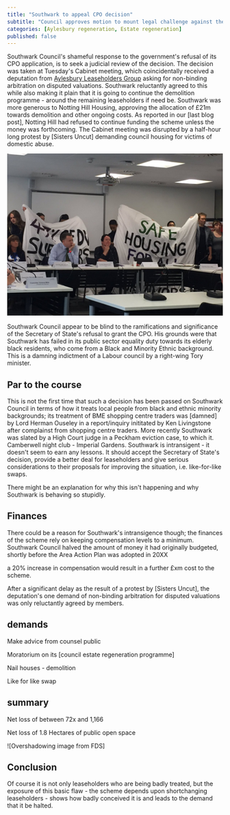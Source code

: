 ```yaml
---
title: "Southwark to appeal CPO decision"
subtitle: "Council approves motion to mount legal challenge against the Secretary of State"
categories: [Aylesbury regeneration, Estate regeneration]
published: false
---
```

Southwark Council's shameful response to the government's refusal of its CPO application, is to seek a judicial review of the decision. The decision was taken at Tuesday's Cabinet meeting, which coincidentally received a deputation from [Aylesbury Leaseholders Group](http://halag.wordpress.com) asking for non-binding arbitration on disputed valuations. Southwark reluctantly agreed to this while also making it plain that it is going to continue the demolition programme - around the remaining leaseholders if need be. Southwark was more generous to Notting Hill Housing, approving the allocation of £21m towards demolition and other ongoing costs. As reported in our [last blog post], Notting Hill had refused to continue funding the scheme unless the money was forthcoming. The Cabinet meeting was disrupted by a half-hour long protest by [Sisters Uncut] demanding council housing for victims of domestic abuse. 

![](/img/20sepcabinet.jpg)

Southwark Council appear to be blind to the ramifications and significance of the Secretary of State's refusal to grant the CPO. His grounds were that Southwark has failed in its public sector equality duty towards its elderly black residents, who come from a Black and Minority Ethnic background. This is a damning indictment of a Labour council by a right-wing Tory minister. 

## Par to the course
This is not the first time that such a decision has been passed on Southwark Council in terms of how it treats local people from black and ethnic minority backgrounds; its treatment of BME shopping centre traders was [damned] by Lord Herman Ouseley in a report/inquiry inititated by Ken Livingstone after complainst from shopping centre traders. More recently Southwark was slated by a High Court judge in a Peckham eviction case, to which it. Camberwell night club - Imperial Gardens. Southwark is intransigent - it doesn't seem to earn any lessons. It should accept the Secretary of State's decision, provide a better deal for leaseholders and give serious considerations to their proposals for improving the situation, i.e. like-for-like swaps. 

There might be an explanation for why this isn't happening and why Southwark is behaving so stupidly.

## Finances
There could be a reason for Southwark's intransigence though; the finances of the scheme rely on keeping compensation levels to a minimum. Southwark Council halved the amount of money it had originally budgeted, shortly before the Area Action Plan was adopted in 20XX

a 20% increase in compensation would result in a further £xm cost to the scheme. 

After a significant delay as the result of a protest by [Sisters Uncut], the deputation's one demand of non-binding arbitration for disputed valuations was only reluctantly agreed by members.


## demands
Make advice from counsel public

Moratorium on its [council estate regeneration programme]

Nail houses - demolition

Like for like swap

## summary
Net loss of between 72x and 1,166

Net loss of 1.8 Hectares of public open space

![Overshadowing image from FDS]


## Conclusion

Of course it is not only leaseholders who are being badly treated, but the exposure of this basic flaw - the scheme depends upon shortchanging leaseholders - shows how badly conceived it is and leads to the demand that it be halted. 
